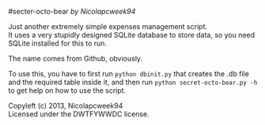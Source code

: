 #secter-octo-bear
*by Nicolapcweek94*

Just another extremely simple expenses management script.   
It uses a very stupidly designed SQLite database to store data, so you need SQLite installed for this to run.   

The name comes from Github, obviously.

To use this, you have to first run `python dbinit.py` that creates the .db file and the required table inside it, and then run `python secret-octo-bear.py -h` to get help on how to use the script.   

Copyleft (c) 2013, Nicolapcweek94  
Licensed under the DWTFYWWDC license.
